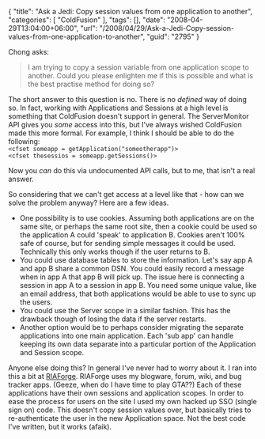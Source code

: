 {
	"title": "Ask a Jedi: Copy session values from one application to another",
	"categories": [
		"ColdFusion"
	],
	"tags": [],
	"date": "2008-04-29T13:04:00+06:00",
	"url": "/2008/04/29/Ask-a-Jedi-Copy-session-values-from-one-application-to-another",
	"guid": "2795"
}

Chong asks:

<blockquote>
<p>
I am trying to copy a session variable from one application scope to another.
Could you please enlighten me if this is possible and what is the best practise
method for doing so?
</p>
</blockquote>
<!--more-->
The short answer to this question is no. There is no <i>defined</i> way of doing so. In fact, working with Applications and Sessions at a high level is something that ColdFusion doesn't support in general. The ServerMonitor API gives you <i>some</i> access into this, but I've always wished ColdFusion made this more formal. For example, I think I should be able to do the following:

<code>
&lt;cfset someapp = getApplication("someotherapp")&gt;
&lt;cfset thesessios = someapp.getSessions()&gt;
</code>

Now you <i>can</i> do this via undocumented API calls, but to me, that isn't a real answer. 

So considering that we can't get access at a level like that - how can we solve the problem anyway? Here are a few ideas.

<ul>
<li>One possibility is to use cookies. Assuming both applications are on the same site, or perhaps the same root site, then a cookie could be used so the application A could 'speak' to application B. Cookies aren't 100% safe of course, but for sending simple messages it could be used. Technically this only works though if the user returns to B.
<li>You could use database tables to store the information. Let's say app A and app B share a common DSN. You could easily record a message when in app A that app B will pick up. The issue here is connecting a session in app A to a session in app B. You need some unique value, like an email address, that both applications would be able to use to sync up the users. 
<li>You could use the Server scope in a similar fashion. This has the drawback though of losing the data if the server restarts. 
<li>Another option would be to perhaps consider migrating the separate applications into one main application. Each 'sub app' can handle keeping its own data separate into a particular portion of the Application and Session scope.
</ul>

Anyone else doing this? In general I've never had to worry about it. I ran into this a bit at <a href="http://www.riaforge.org">RIAForge</a>. RIAForge uses my blogware, forum, wiki, and bug tracker apps. (Geeze, when do I have time to play GTA??) Each of these applications have their own sessions and application scopes. In order to ease the process for users on the site I used my own hacked up SSO (single sign on) code. This doesn't copy session values over, but basically tries to re-authenticate the user in the new Application space. Not the best code I've written, but it works (afaik).